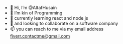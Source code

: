 - 👋 Hi, I’m @AltafHusain
- 👀 I’m kin of Programming
- 🌱 currently learning react and node js
- 💞️ and looking to collaborate on a software company
- 📫 you can reach to me via my email address fiverr.contactme@gmail.com


